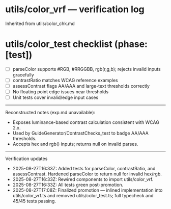 # utils/color_vrf — verification log

Inherited from utils/color_chk.md

# utils/color_test checklist (phase: [test])

- [ ] parseColor supports #RGB, #RRGGBB, rgb(r,g,b); rejects invalid inputs gracefully
- [ ] contrastRatio matches WCAG reference examples
- [ ] assessContrast flags AA/AAA and large-text thresholds correctly
- [ ] No floating point edge issues near thresholds
- [ ] Unit tests cover invalid/edge input cases

---
Reconstructed notes (exp.md unavailable):
- Exposes luminance-based contrast calculation consistent with WCAG 2.x.
- Used by GuideGenerator/ContrastChecks_test to badge AA/AAA thresholds.
- Accepts hex and rgb() inputs; returns null on invalid parses.

---
Verification updates
- 2025-08-27T16:33Z: Added tests for parseColor, contrastRatio, and assessContrast. Hardened parseColor to return null for invalid hex/rgb.
- 2025-08-27T16:33Z: Rewired components to import utils/color_vrf.
- 2025-08-27T16:33Z: All tests green post-promotion.
- 2025-08-27T17:08Z: Finalized promotion — inlined implementation into utils/color_vrf.ts and removed utils/color_test.ts; full typecheck and 45/45 tests passing.

